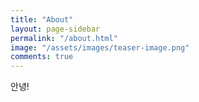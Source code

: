 ```yaml
---
title: "About"
layout: page-sidebar
permalink: "/about.html"
image: "/assets/images/teaser-image.png"
comments: true
---
```

안녕!